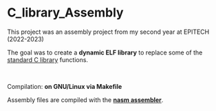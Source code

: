 # C_library_Assembly

This project was an assembly project from my second year at EPITECH (2022-2023)

The goal was to create a **dynamic ELF library** to replace some of the [standard C library](https://en.wikipedia.org/wiki/C_standard_library) functions.

<br>

Compilation: **on GNU/Linux via Makefile**

Assembly files are compiled with the [**nasm assembler**](https://www.nasm.us/).
